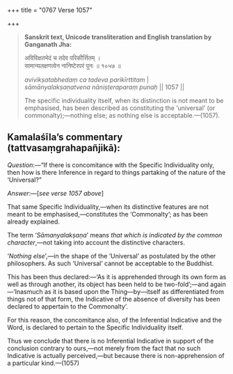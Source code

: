 +++
title = "0767 Verse 1057"

+++
> **Sanskrit text, Unicode transliteration and English translation by Ganganath Jha:** 
>
> अविविक्षतभेदं च तदेव परिकीर्त्तितम् ।  
> सामान्यलक्षणत्वेन नानिष्टेरपरं पुनः ॥ १०५७ ॥ 
>
> *avivikṣatabhedaṃ ca tadeva parikīrttitam* \|  
> *sāmānyalakṣaṇatvena nāniṣṭeraparaṃ punaḥ* \|\| 1057 \|\| 
>
> The specific individuality itself, when its distinction is not meant to be emphasised, has been described as constituting the ‘universal’ (or commonalty);—nothing else; as nothing else is acceptable.—(1057).



## Kamalaśīla’s commentary (tattvasaṃgrahapañjikā):

*Question*:—“If there is concomitance with the Specific Individuality only, then how is there Inference in regard to things partaking of the nature of the ‘Universal?”

*Answer*:—[*see verse 1057 above*]

That same Specific Individuality,—when its distinctive features are not meant to be emphasised,—constitutes the ‘Commonalty’; as has been already explained.

The term ‘*Sāmanyalakṣaṇa*’ means *that which is indicated by the common character*,—not taking into account the distinctive characters.

‘*Nothing else*’,—in the shape of the ‘Universal’ as postulated by the other philosophers. As such ‘Universal’ cannot be acceptable to the Buddhist.

This has been thus declared:—‘As it is apprehended through its own form as well as through another, its object has been held to be two-fold’;—and again—‘Inasmuch as it is based upon the Thing—by—itself as differentiated from things not of that form, the Indicative of the absence of diversity has been declared to appertain to the Commonalty’.

For this reason, the concomitance also, of the Inferential Indicative and the Word, is declared to pertain to the Specific Individuality itself.

Thus we conclude that there is no Inferential Indicative in support of the conclusion contrary to ours,—not merely from the fact that no such Indicative is actually perceived,—but because there is non-apprehension of a particular kind.—(1057)


